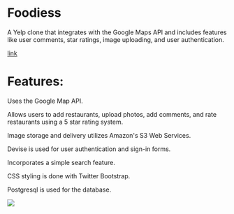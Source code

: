 # Foodiess


A Yelp clone that integrates with the Google Maps API and includes features like user 
comments, star ratings, image uploading, and user authentication.

[link](https://foodiess-saralegui.herokuapp.com)

# Features: 

Uses the Google Map API.

Allows users to add restaurants, upload photos, add comments, and rate restaurants using a 5 star rating system.

Image storage and delivery utilizes Amazon's S3 Web Services.

Devise is used for user authentication and sign-in forms.

Incorporates a simple search feature.

CSS styling is done with Twitter Bootstrap.

Postgresql is used for the database.

![](assets/images/screenshot.jpg)





